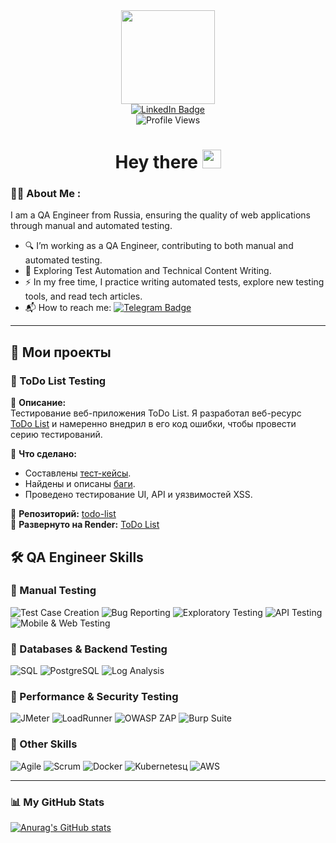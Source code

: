 <div id="header" align="center">
  <img src="https://media.giphy.com/media/M9gbBd9nbDrOTu1Mqx/giphy.gif" width="150"/>
</div>

<div id="badges" align="center">
  <a href="https://www.linkedin.com/in/qadavid/">
    <img src="https://img.shields.io/badge/LinkedIn-blue?style=for-the-badge&logo=linkedin&logoColor=white" alt="LinkedIn Badge"/>
  </a>
</div>

<div align="center">
  <img src="https://komarev.com/ghpvc/?username=Davidchastr&style=flat-square&color=blue" alt="Profile Views"/>
</div>


<h1 align="center">
  Hey there
  <img src="https://media.giphy.com/media/hvRJCLFzcasrR4ia7z/giphy.gif" width="30px"/>
</h1>

### :man_technologist: About Me :  
I am a QA Engineer from Russia, ensuring the quality of web applications through manual and automated testing.  

- 🔍 I’m working as a QA Engineer, contributing to both manual and automated testing.  
- 🌱 Exploring Test Automation and Technical Content Writing.  
- ⚡ In my free time, I practice writing automated tests, explore new testing tools, and read tech articles.  
- 📬 How to reach me: [![Telegram Badge](https://img.shields.io/badge/-Davidchastr-blue?style=flat&logo=Telegram&logoColor=white)](https://t.me/Fjdsnek)  

---
## 📌 Мои проекты

### 📝 ToDo List Testing
🔹 **Описание:**  
Тестирование веб-приложения ToDo List. Я разработал веб-ресурс [ToDo List](https://davidchamytodo.onrender.com/) и намеренно внедрил в его код ошибки, чтобы провести серию тестирований.

🔹 **Что сделано:**
- Составлены [тест-кейсы](https://github.com/Davidchastr/todo-list/blob/main/docs/test_cases.md).  
- Найдены и описаны [баги](https://github.com/Davidchastr/todo-list/blob/main/docs/bug_reports.md).  
- Проведено тестирование UI, API и уязвимостей XSS.

🔹 **Репозиторий:** [todo-list](https://github.com/Davidchastr/todo-list)  
🔹 **Развернуто на Render:** [ToDo List](https://davidchamytodo.onrender.com) 

## 🛠 QA Engineer Skills  

### 🔹 Manual Testing  
![Test Case Creation](https://img.shields.io/badge/-Test%20Case%20Creation-blue)
![Bug Reporting](https://img.shields.io/badge/-Bug%20Reporting-blue)
![Exploratory Testing](https://img.shields.io/badge/-Exploratory%20Testing-blue)
![API Testing](https://img.shields.io/badge/-API%20Testing-blue)
![Mobile & Web Testing](https://img.shields.io/badge/-Mobile%20%26%20Web%20Testing-blue)


### 🔹 Databases & Backend Testing  
![SQL](https://img.shields.io/badge/-SQL-green)
![PostgreSQL](https://img.shields.io/badge/-PostgreSQL-green)
![Log Analysis](https://img.shields.io/badge/-Log%20Analysis-green)

### 🔹 Performance & Security Testing  
![JMeter](https://img.shields.io/badge/-JMeter-red)
![LoadRunner](https://img.shields.io/badge/-LoadRunner-red)
![OWASP ZAP](https://img.shields.io/badge/-OWASP%20ZAP-red)
![Burp Suite](https://img.shields.io/badge/-Burp%20Suite-red)

### 🔹 Other Skills  
![Agile](https://img.shields.io/badge/-Agile-purple)
![Scrum](https://img.shields.io/badge/-Scrum-purple)
![Docker](https://img.shields.io/badge/-Docker-purple)
![Kubernetes](https://img.shields.io/badge/-Kubernetes-purple)ц
![AWS](https://img.shields.io/badge/-AWS-purple)

---

### 📊 My GitHub Stats  
[![Anurag's GitHub stats](https://github-readme-stats.vercel.app/api?username=Davidchastr)](https://github.com/anuraghazra/github-readme-stats)
